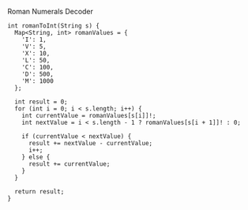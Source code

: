 Roman Numerals Decoder

    int romanToInt(String s) {
      Map<String, int> romanValues = {
        'I': 1,
        'V': 5,
        'X': 10,
        'L': 50,
        'C': 100,
        'D': 500,
        'M': 1000
      };
    
      int result = 0;
      for (int i = 0; i < s.length; i++) {
        int currentValue = romanValues[s[i]]!;
        int nextValue = i < s.length - 1 ? romanValues[s[i + 1]]! : 0;
    
        if (currentValue < nextValue) {
          result += nextValue - currentValue;
          i++;
        } else {
          result += currentValue;
        }
      }
    
      return result;
    }
